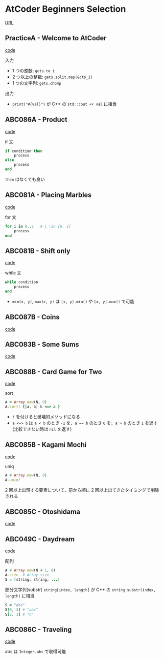 # AtCoder Beginners Selection

[URL](https://atcoder.jp/contests/abs)

## PracticeA - Welcome to AtCoder
[code](/atcoder/abs/practice_1.rb)

入力
- 1 つの整数: `gets.to_i`
- 2 つ以上の整数: `gets.split.map(&:to_i)`
- 1 つの文字列: `gets.chomp`

出力
- `print("#{val}")` が C++ の `std::cout << val` に相当

## ABC086A - Product
[code](/atcoder/abs/abc086_a.rb)

if 文
```rb
if condition then
    process
else
    process
end
```
`then` はなくても良い

## ABC081A - Placing Marbles
[code](/atcoder/abs/abc081_a.rb)

for 文
```ruby
for i in 0..2   # i \in [0, 2]
    process
end
```

## ABC081B - Shift only

[code](/atcoder/abs/abc081_b.rb)

while 文
```ruby
while condition
    process
end
```

- `min(x, y)`, `max(x, y)` は `[x, y].min()` や `[x, y].max()` で可能

## ABC087B - Coins

[code](/atcoder/abs/abc087_b.rb)

## ABC083B - Some Sums

[code](/atcoder/abs/abc083_b.rb)

## ABC088B - Card Game for Two

[code](/atcoder/abs/abc088_b.rb)

sort

```ruby
A = Array.new(N, 0)
A.sort! {|a, b| b <=> a }
```

- `!` を付けると破壊的メソッドになる
- `a <=> b` は `a < b` のとき `-1` を、`a == b` のとき `0` を、`a > b` のとき `1` を返す(比較できない時は `nil` を返す)

## ABC085B - Kagami Mochi

[code](/atcoder/abs/abc085_b.rb)

uniq

```ruby
A = Array.new(N, 0)
A.uniq!
```

2 回以上出現する要素について、前から順に 2 回以上出てきたタイミングで削除される

## ABC085C - Otoshidama

[code](/atcoder/abs/abc085_c.rb)

## ABC049C - Daydream

[code](/atcoder/abs/abc049_c.rb)

配列

```ruby
A = Array.new(N + 1, 0)
A.size  # Array size
S = [string, string, ...]
```

部分文字列(substr)
`string[index, length]` が C++ の `string.substr(index, length)` に相当

```ruby
S = "abc"
S[0, 3] # "abc"
S[2, 1] # "c"
```

## ABC086C - Traveling

[code](/atcoder/abs/abc086_c.rb)

abs は `Integer.abs` で取得可能



